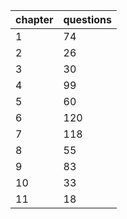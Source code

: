 |chapter| questions|
| -------- | -------------|
| 1 | 74 |
| 2 | 26 |
|3|30|
|4|99|
|5|60|
|6|120|
|7|118|
|8|55|
|9|83|
|10|33|
|11|18|
